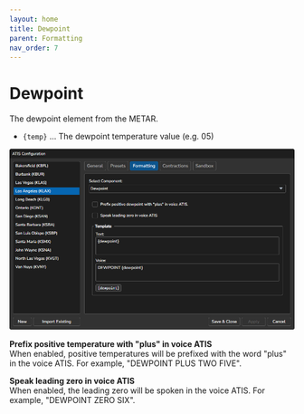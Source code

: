 ```yaml
---
layout: home
title: Dewpoint
parent: Formatting
nav_order: 7
---
```


# Dewpoint

The dewpoint element from the METAR.

* `{temp}` ... The dewpoint temperature value (e.g. 05)

![Dewpoint](/assets/images/Formatting_Dewpoint.png)

**Prefix positive temperature with "plus" in voice ATIS**<br/>
When enabled, positive temperatures will be prefixed with the word "plus" in the voice ATIS. For example, "DEWPOINT PLUS TWO FIVE".

**Speak leading zero in voice ATIS**<br/>
When enabled, the leading zero will be spoken in the voice ATIS. For example, "DEWPOINT ZERO SIX".